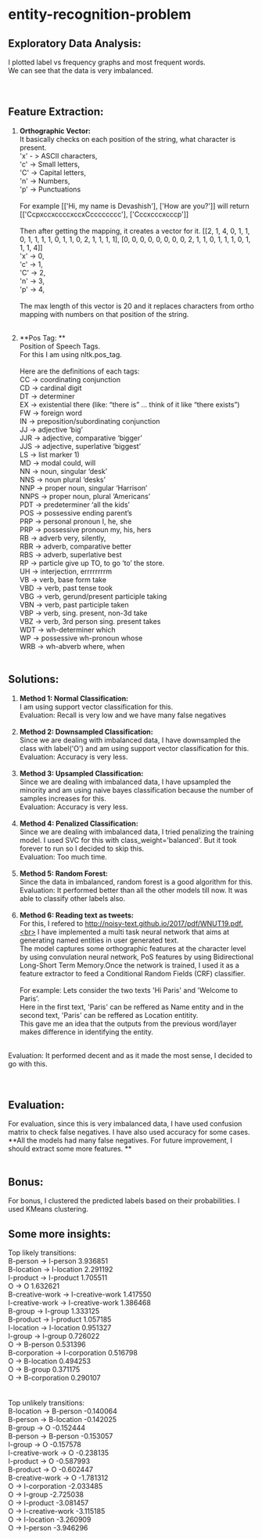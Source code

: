 # entity-recognition-problem

## Exploratory Data Analysis:
I plotted label vs frequency graphs and most frequent words.<br>
We can see that the data is very imbalanced. <br><br><br>
## Feature Extraction:
1. **Orthographic Vector:** <br>
It basically checks on each position of the string, what character is present. <br>
'x' - > ASCII characters, <br>
'c' -> Small letters, <br>
'C' -> Capital letters, <br>
'n' -> Numbers, <br>
'p' -> Punctuations<br><br>
For example [['Hi, my name is Devashish'], ['How are you?']] will return [['CcpxccxccccxccxCcccccccc'], ['Cccxcccxcccp']]<br><br>
Then after getting the mapping, it creates a vector for it.
[[2, 1, 4, 0, 1, 1, 0, 1, 1, 1, 1, 0, 1, 1, 0, 2, 1, 1, 1, 1], [0, 0, 0, 0, 0, 0, 0, 0, 2, 1, 1, 0, 1, 1, 1, 0, 1, 1, 1, 4]]<br>
'x' -> 0, <br>
'c' -> 1,<br>
'C' -> 2,<br>
'n' -> 3,<br>
'p' -> 4,<br><br>
The max length of this vector is 20 and it replaces characters from ortho mapping with numbers on that position of the string.<br><br>

2. **Pos Tag: **<br>
Position of Speech Tags.<br>
For this I am using nltk.pos_tag.<br><br>
Here are the definitions of each tags:<br>
CC -> coordinating conjunction<br>
CD -> cardinal digit<br>
DT -> determiner<br>
EX -> existential there (like: “there is” … think of it like “there exists”)<br>
FW -> foreign word<br>
IN -> preposition/subordinating conjunction<br>
JJ -> adjective ‘big’<br>
JJR -> adjective, comparative ‘bigger’<br>
JJS -> adjective, superlative ‘biggest’<br>
LS -> list marker 1)<br>
MD -> modal could, will<br>
NN -> noun, singular ‘desk’<br>
NNS -> noun plural ‘desks’<br>
NNP -> proper noun, singular ‘Harrison’<br>
NNPS -> proper noun, plural ‘Americans’<br>
PDT -> predeterminer ‘all the kids’<br>
POS -> possessive ending parent’s<br>
PRP -> personal pronoun I, he, she<br>
PRP -> possessive pronoun my, his, hers <br>
RB -> adverb very, silently, <br>
RBR -> adverb, comparative better <br>
RBS -> adverb, superlative best<br>
RP -> particle give up TO, to go ‘to’ the store.<br>
UH -> interjection, errrrrrrrm<br>
VB -> verb, base form take<br>
VBD -> verb, past tense took<br>
VBG -> verb, gerund/present participle taking<br>
VBN -> verb, past participle taken<br>
VBP -> verb, sing. present, non-3d take<br>
VBZ -> verb, 3rd person sing. present takes<br>
WDT -> wh-determiner which<br>
WP -> possessive wh-pronoun whose<br>
WRB -> wh-abverb where, when<br><br>

## Solutions:
1. **Method 1: Normal Classification:**<br>
I am using support vector classification for this.<br>
Evaluation: Recall is very low and we have many false negatives<br><br>
2. **Method 2: Downsampled Classification:**<br>
Since we are dealing with imbalanced data, I have downsampled the class with label('O') and am using support vector classification for this.<br>
Evaluation: Accuracy is very less.<br><br>
3. **Method 3: Upsampled Classification:**<br>
Since we are dealing with imbalanced data, I have upsampled the minority and am using naive bayes classification because the number of samples increases for this.<br>
Evaluation: Accuracy is very less.<br><br>
4. **Method 4: Penalized Classification:**<br>
Since we are dealing with imbalanced data, I tried penalizing the training model. I used SVC for this with class_weight='balanced'. But it took forever to run so I decided to skip this.<br>
Evaluation: Too much time.<br><br>
5. **Method 5: Random Forest:**<br>
Since the data in imbalanced, random forest is a good algorithm for this.<br>
Evaluation: It performed better than all the other models till now. It was able to classify other labels also.<br><br>
6. **Method 6: Reading text as tweets:**<br>
For this, I refered to http://noisy-text.github.io/2017/pdf/WNUT19.pdf.<br>
I have implemented a multi task neural network that aims at generating named entities in user generated text. <br>
The model captures some orthographic features at the character level by using convulation neural network, PoS features by using Bidirectional Long-Short Term Memory.Once the network is trained, I used it as a feature extractor to feed a Conditional Random Fields (CRF) classifier.
<br><br>
For example: Lets consider the two texts 'Hi Paris' and 'Welcome to Paris'. <br>
Here in the first text, 'Paris' can be reffered as Name entity and in the second text, 'Paris' can be reffered as Location entitity. <br>
This gave me an idea that the outputs from the previous word/layer makes difference in identifying the entity.
<br>
Evaluation: It performed decent and as it made the most sense, I decided to go with this.<br><br><br>


## Evaluation: 
For evaluation, since this is very imbalanced data, I have used confusion matrix to check false negatives. I have also used accuracy for some cases.<br>
**All the models had many false negatives. For future improvement, I should extract some more features. ** <br><br>


## Bonus:
For bonus, I clustered the predicted labels based on their probabilities. I used KMeans clustering.


## Some more insights:
Top likely transitions:<br>
B-person -> I-person 3.936851<br>
B-location -> I-location 2.291192<br>
I-product -> I-product 1.705511<br>
O      -> O       1.632621<br>
B-creative-work -> I-creative-work 1.417550<br>
I-creative-work -> I-creative-work 1.386468<br>
B-group -> I-group 1.333125<br>
B-product -> I-product 1.057185<br>
I-location -> I-location 0.951327<br>
I-group -> I-group 0.726022<br>
O      -> B-person 0.531396<br>
B-corporation -> I-corporation 0.516798<br>
O      -> B-location 0.494253<br>
O      -> B-group 0.371175<br>
O      -> B-corporation 0.290107<br>
<br><br>
Top unlikely transitions:<br>
B-location -> B-person -0.140064<br>
B-person -> B-location -0.142025<br>
B-group -> O       -0.152444<br>
B-person -> B-person -0.153057<br>
I-group -> O       -0.157578<br>
I-creative-work -> O       -0.238135<br>
I-product -> O       -0.587993<br>
B-product -> O       -0.602447<br>
B-creative-work -> O       -1.781312<br>
O      -> I-corporation -2.033485<br>
O      -> I-group -2.725038<br>
O      -> I-product -3.081457<br>
O      -> I-creative-work -3.115185<br>
O      -> I-location -3.260909<br>
O      -> I-person -3.946296<br>